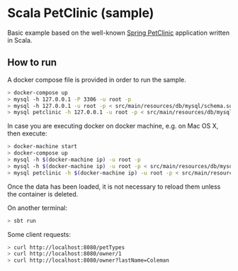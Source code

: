 # Scala PetClinic (sample)

Basic example based on the well-known [Spring PetClinic](https://github.com/spring-projects/spring-petclinic) application written in Scala. 

## How to run

A docker compose file is provided in order to run the sample.

```bash
> docker-compose up
> mysql -h 127.0.0.1 -P 3306 -u root -p
> mysql -h 127.0.0.1 -u root -p < src/main/resources/db/mysql/schema.sql
> mysql petclinic -h 127.0.0.1 -u root -p < src/main/resources/db/mysql/data.sql
```

In case you are executing docker on docker machine, e.g. on Mac OS X, then execute:

```bash
> docker-machine start
> docker-compose up
> mysql -h $(docker-machine ip) -u root -p
> mysql -h $(docker-machine ip) -u root -p < src/main/resources/db/mysql/schema.sql
> mysql petclinic -h $(docker-machine ip) -u root -p < src/main/resources/db/mysql/data.sql
```

Once the data has been loaded, it is not necessary to reload them unless the container is deleted.

On another terminal:

```bash
> sbt run
```

Some client requests: 

```bash
> curl http://localhost:8080/petTypes
> curl http://localhost:8080/owner/1
> curl http://localhost:8080/owner?lastName=Coleman
```
